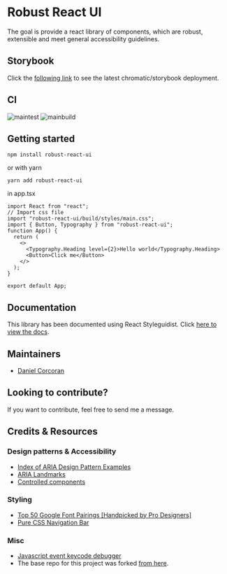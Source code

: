 # Robust React UI

The goal is provide a react library of components, which are robust, extensible and meet general accessibility guidelines.

## Storybook

Click the [following link](https://main--60b75a95d763ec0039b4429c.chromatic.com/) to see the latest chromatic/storybook deployment.

## CI

![maintest](https://github.com/danielc92/dc-react-ui/actions/workflows/main-test.yml/badge.svg) ![mainbuild](https://github.com/danielc92/dc-react-ui/actions/workflows/main-build.yml/badge.svg)

## Getting started

`npm install robust-react-ui`

or with yarn

`yarn add robust-react-ui`

in app.tsx

```
import React from "react";
// Import css file
import "robust-react-ui/build/styles/main.css";
import { Button, Typography } from "robust-react-ui";
function App() {
  return (
    <>
      <Typography.Heading level={2}>Hello world</Typography.Heading>
      <Button>Click me</Button>
    </>
  );
}

export default App;

```

## Documentation

This library has been documented using React Styleguidist. Click [here to view the docs](https://danielc92.github.io/robust-react-ui/).

## Maintainers

- [Daniel Corcoran](https://github.com/danielc92)

## Looking to contribute?

If you want to contribute, feel free to send me a message.

## Credits & Resources

### Design patterns & Accessibility

- [Index of ARIA Design Pattern Examples](https://www.w3.org/TR/wai-aria-practices/examples/)
- [ARIA Landmarks](https://www.w3.org/TR/wai-aria-practices/examples/landmarks/index.html)
- [Controlled components](https://reactjs.org/docs/forms.html#controlled-components)

### Styling

- [Top 50 Google Font Pairings [Handpicked by Pro Designers]](https://www.pagecloud.com/blog/best-google-fonts-pairings)
- [Pure CSS Navigation Bar](https://codepen.io/drweb/pen/VwYNjxG)

### Misc

- [Javascript event keycode debugger](https://keycode.info/)
- The base repo for this project was forked [from here](https://blog.harveydelaney.com/creating-your-own-react-component-library/).
